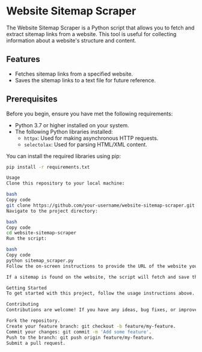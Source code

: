 # Website Sitemap Scraper

The Website Sitemap Scraper is a Python script that allows you to fetch and extract sitemap links from a website. This tool is useful for collecting information about a website's structure and content.

## Features

- Fetches sitemap links from a specified website.
- Saves the sitemap links to a text file for future reference.

## Prerequisites

Before you begin, ensure you have met the following requirements:

- Python 3.7 or higher installed on your system.
- The following Python libraries installed:
  - `httpx`: Used for making asynchronous HTTP requests.
  - `selectolax`: Used for parsing HTML/XML content.
  
You can install the required libraries using pip:

```bash
pip install -r requirements.txt

Usage
Clone this repository to your local machine:

bash
Copy code
git clone https://github.com/your-username/website-sitemap-scraper.git
Navigate to the project directory:

bash
Copy code
cd website-sitemap-scraper
Run the script:

bash
Copy code
python sitemap_scraper.py
Follow the on-screen instructions to provide the URL of the website you want to scrape.

If a sitemap is found on the website, the script will fetch and save the sitemap links to a text file named <website-name>_sitemap_links.txt.

Getting Started
To get started with this project, follow the usage instructions above. Feel free to customize and enhance the script to meet your specific requirements.

Contributing
Contributions are welcome! If you have any ideas, bug fixes, or improvements, please open an issue or create a pull request. Follow these steps to contribute:

Fork the repository.
Create your feature branch: git checkout -b feature/my-feature.
Commit your changes: git commit -m 'Add some feature'.
Push to the branch: git push origin feature/my-feature.
Submit a pull request.

